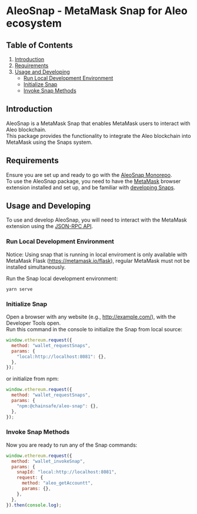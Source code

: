 # AleoSnap - MetaMask Snap for Aleo ecosystem

## Table of Contents

1. [Introduction](#introduction)
2. [Requirements](#requirements)
3. [Usage and Developing](#usage-and-developing)
    - [Run Local Development Environment](#run-local-development-environment)
    - [Initialize Snap](#initialize-snap)
    - [Invoke Snap Methods](#invoke-snap-methods)

<a name="introduction"></a>
## Introduction

AleoSnap is a MetaMask Snap that enables MetaMask users to interact with Aleo blockchain.  
This package provides the functionality to integrate the Aleo blockchain into MetaMask using the Snaps system.  

<a name="requirements"></a>
## Requirements

Ensure you are set up and ready to go with the [AleoSnap Monorepo](../../README.md#prerequisites).  
To use the AleoSnap package, you need to have the [MetaMask](https://metamask.io/) browser extension installed and set up, and be familiar with [developing Snaps](https://metamask.io/snaps/).

<a name="usage-and-developing"></a>
## Usage and Developing

To use and develop AleoSnap, you will need to interact with the MetaMask extension using the [JSON-RPC API](https://docs.metamask.io/guide/snaps.html#json-rpc-api).

<a name="run-local-development-environment"></a>
### Run Local Development Environment

Notice:
Using snap that is running in local enviroment is only available with MetaMask Flask (https://metamask.io/flask), 
regular MetaMask must not be installed simultaneously.

Run the Snap local development environment:

```shell
yarn serve
```

<a name="initialize-snap"></a>
### Initialize Snap

Open a browser with any website (e.g., http://example.com/), with the Developer Tools open.  
Run this command in the console to initialize the Snap from local source:

```javascript
window.ethereum.request({
  method: "wallet_requestSnaps",
  params: {
    "local:http://localhost:8081": {},
  },
});
```

or initialize from npm:  

```javascript
window.ethereum.request({
  method: "wallet_requestSnaps",
  params: {
    "npm:@chainsafe/aleo-snap": {},
  },
});
```

<a name="invoke-snap-methods"></a>
### Invoke Snap Methods

Now you are ready to run any of the Snap commands:

```javascript
window.ethereum.request({
  method: "wallet_invokeSnap",
  params: {
    snapId: "local:http://localhost:8081",
    request: {
      method: "aleo_getAccountt",
      params: {},
    },
  },
}).then(console.log);
```
